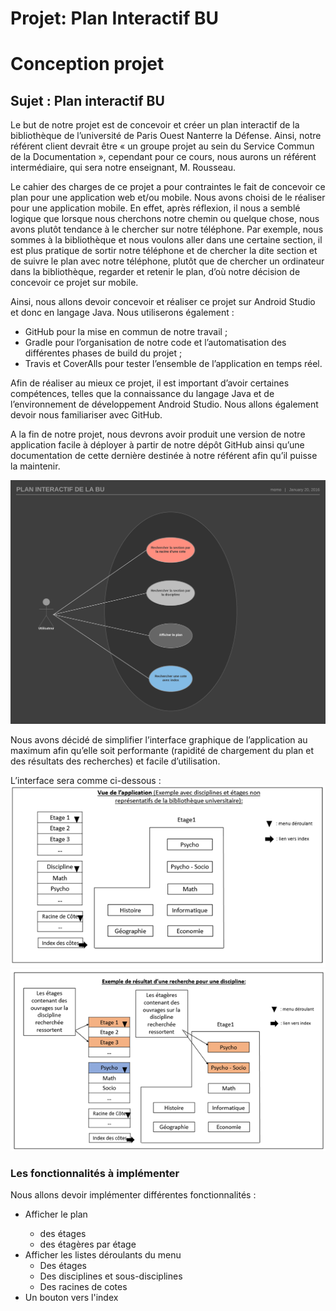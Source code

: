 # Projet: Plan Interactif BU
<h1>Conception projet</h1>

<h2>Sujet : Plan interactif BU </h2>

<p>
Le but de notre projet est de concevoir et créer un plan interactif de la bibliothèque de
l’université de Paris Ouest Nanterre la Défense. Ainsi, notre référent client devrait être « un
groupe projet au sein du Service Commun de la Documentation », cependant pour ce cours, nous aurons
 un référent intermédiaire, qui sera notre enseignant, M. Rousseau.
</p>
<p>
Le cahier des charges de ce projet a pour contraintes le fait de concevoir ce plan pour une
application web et/ou mobile. Nous avons choisi de le réaliser pour une application mobile.
En effet, après réflexion, il nous a semblé logique que
lorsque nous cherchons notre chemin ou quelque chose, nous avons plutôt tendance à le chercher sur
notre téléphone. Par exemple, nous sommes à la bibliothèque et nous voulons aller dans une certaine
section, il est plus pratique de sortir
notre téléphone et de chercher la dite section et de suivre le plan avec notre téléphone, plutôt que
de chercher un ordinateur dans la bibliothèque, regarder et retenir le plan, d’où notre décision de
concevoir ce projet sur mobile.
</p>
<p>
Ainsi, nous allons devoir concevoir et réaliser ce projet sur Android Studio et donc en langage Java.
Nous utiliserons également :
  <ul>
    <li>	GitHub pour la mise en commun de notre travail ;</li>
    <li>	Gradle pour l’organisation de notre code et l’automatisation des différentes phases
        de build du projet ;
    </li>
    <li>	Travis  et CoverAlls pour tester l’ensemble de l’application en temps réel.</li>
  </ul>
</p>
<p>
Afin de réaliser au mieux ce projet, il est important d’avoir certaines compétences, telles que la
 connaissance du langage Java et de l’environnement de développement Android Studio. Nous allons
 également devoir nous familiariser avec GitHub.
</p>
<p>
A la fin de notre projet, nous devrons avoir produit une version de notre application facile à
déployer à partir de notre dépôt GitHub ainsi qu’une documentation de cette dernière destinée à
notre référent afin qu’il puisse la maintenir.
</p>

<img src="https://raw.githubusercontent.com/Mohamed-MIAGE/UseCaseBU/master/Documents/img/UseCaseBU%20-%20Dark.png"/>

<p>
Nous avons décidé de simplifier l’interface graphique de l’application au maximum afin qu’elle soit
performante (rapidité de chargement du plan et des résultats des recherches) et facile d’utilisation.
</p>
<p>
L’interface sera comme ci-dessous :
<br/>
<img src="https://raw.githubusercontent.com/Mohamed-MIAGE/UseCaseBU/master/Documents/img/vue_appli_base.png" />

<img src="https://raw.githubusercontent.com/Mohamed-MIAGE/UseCaseBU/master/Documents/img/vue_appli_recherche.png" />
</p>
<p>
<h3>Les fonctionnalités à implémenter</h3>
Nous allons devoir implémenter différentes fonctionnalités :
    <ul>
        <li>Afficher le plan</li>
            <ul>
                <li>des étages</li>
                <li>des étagères par étage</li>
            </ul>
        <li>Afficher les listes déroulants du menu</ll>
            <ul>
                 <li>Des étages</li>
                 <li>Des disciplines et sous-disciplines</li>
                 <li>Des racines de cotes</li>
            </ul>
        <li>Un bouton vers l'index</li>
    </ul>
</p>